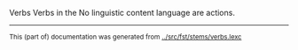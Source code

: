 Verbs
Verbs in the No linguistic content language are actions.


* * *
<small>This (part of) documentation was generated from [../src/fst/stems/verbs.lexc](http://github.com/giellalt/lang-zxx/blob/main/../src/fst/stems/verbs.lexc)</small>